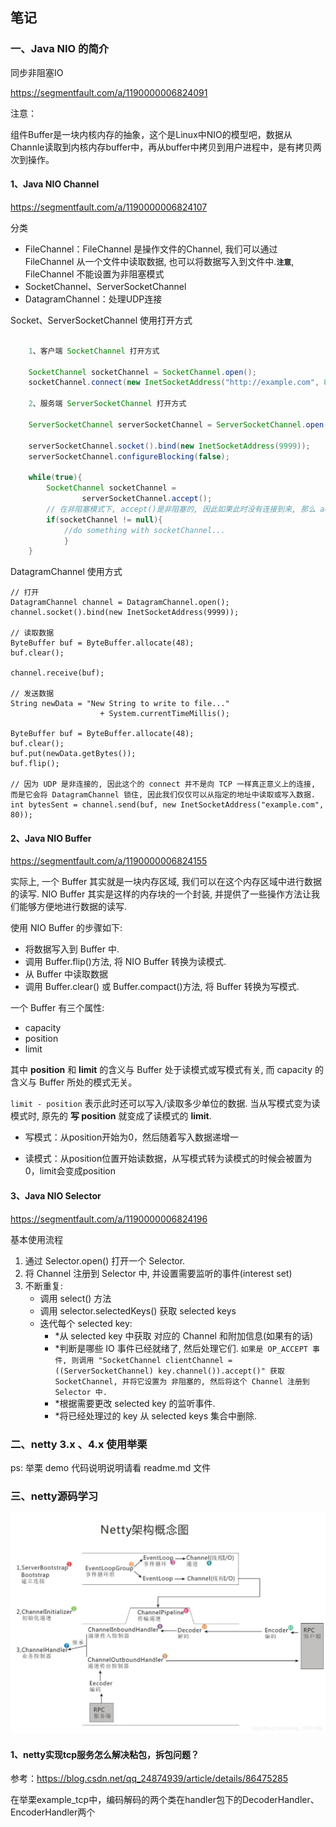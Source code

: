 ## 笔记

### 一、Java NIO 的简介



同步非阻塞IO

https://segmentfault.com/a/1190000006824091

注意：

组件Buffer是一块内核内存的抽象，这个是Linux中NIO的模型吧，数据从Channle读取到内核内存buffer中，再从buffer中拷贝到用户进程中，是有拷贝两次到操作。



#### 1、Java NIO Channel

https://segmentfault.com/a/1190000006824107



分类

- FileChannel：FileChannel 是操作文件的Channel, 我们可以通过 FileChannel 从一个文件中读取数据, 也可以将数据写入到文件中.**`注意`**, FileChannel 不能设置为非阻塞模式
- SocketChannel、ServerSocketChannel
- DatagramChannel：处理UDP连接



Socket、ServerSocketChannel 使用打开方式

```java

    1、客户端 SocketChannel 打开方式
        
    SocketChannel socketChannel = SocketChannel.open();
    socketChannel.connect(new InetSocketAddress("http://example.com", 80));
    
    2、服务端 ServerSocketChannel 打开方式
        
    ServerSocketChannel serverSocketChannel = ServerSocketChannel.open();
    
    serverSocketChannel.socket().bind(new InetSocketAddress(9999));
    serverSocketChannel.configureBlocking(false);
    
    while(true){
        SocketChannel socketChannel =
                serverSocketChannel.accept();
        // 在非阻塞模式下, accept()是非阻塞的, 因此如果此时没有连接到来, 那么 accept()方法会返回null:
        if(socketChannel != null){
            //do something with socketChannel...
            }
    }

```



DatagramChannel 使用方式

```
// 打开
DatagramChannel channel = DatagramChannel.open();
channel.socket().bind(new InetSocketAddress(9999));

// 读取数据
ByteBuffer buf = ByteBuffer.allocate(48);
buf.clear();

channel.receive(buf);

// 发送数据
String newData = "New String to write to file..."
                    + System.currentTimeMillis();
    
ByteBuffer buf = ByteBuffer.allocate(48);
buf.clear();
buf.put(newData.getBytes());
buf.flip();

// 因为 UDP 是非连接的, 因此这个的 connect 并不是向 TCP 一样真正意义上的连接, 而是它会将 DatagramChannel 锁住, 因此我们仅仅可以从指定的地址中读取或写入数据.
int bytesSent = channel.send(buf, new InetSocketAddress("example.com", 80));
```



#### 2、Java NIO Buffer



https://segmentfault.com/a/1190000006824155

实际上, 一个 Buffer 其实就是一块内存区域, 我们可以在这个内存区域中进行数据的读写. NIO Buffer 其实是这样的内存块的一个封装, 并提供了一些操作方法让我们能够方便地进行数据的读写.

使用 NIO Buffer 的步骤如下:

- 将数据写入到 Buffer 中.
- 调用 Buffer.flip()方法, 将 NIO Buffer 转换为读模式.
- 从 Buffer 中读取数据
- 调用 Buffer.clear() 或 Buffer.compact()方法, 将 Buffer 转换为写模式.



一个 Buffer 有三个属性:

- capacity
- position
- limit

其中 **position** 和 **limit** 的含义与 Buffer 处于读模式或写模式有关, 而 capacity 的含义与 Buffer 所处的模式无关。

`limit - position` 表示此时还可以写入/读取多少单位的数据.
当从写模式变为读模式时, 原先的 **写 position** 就变成了读模式的 **limit**.

- 写模式：从position开始为0，然后随着写入数据递增一

- 读模式：从position位置开始读数据，从写模式转为读模式的时候会被置为0，limit会变成position



#### 3、Java NIO Selector 



https://segmentfault.com/a/1190000006824196

基本使用流程

1. 通过 Selector.open() 打开一个 Selector.
2. 将 Channel 注册到 Selector 中, 并设置需要监听的事件(interest set)
3. 不断重复:
   - 调用 select() 方法
   - 调用 selector.selectedKeys() 获取 selected keys
   - 迭代每个 selected key:
     - *从 selected key 中获取 对应的 Channel 和附加信息(如果有的话)
     - *判断是哪些 IO 事件已经就绪了, 然后处理它们. `如果是 OP_ACCEPT 事件, 则调用 "SocketChannel clientChannel = ((ServerSocketChannel) key.channel()).accept()" 获取 SocketChannel, 并将它设置为 非阻塞的, 然后将这个 Channel 注册到 Selector 中.`
     - *根据需要更改 selected key 的监听事件.
     - *将已经处理过的 key 从 selected keys 集合中删除.



### 二、netty 3.x 、4.x 使用举栗

ps: 举栗 demo 代码说明说明请看 readme.md 文件


### 三、netty源码学习

![img](%E5%AD%A6%E4%B9%A0netty%E7%B3%BB%E5%88%97%E7%AC%94%E8%AE%B0.assets/13481385-7cd338a863d2737d)



#### 1、netty实现tcp服务怎么解决粘包，拆包问题？

参考：https://blog.csdn.net/qq_24874939/article/details/86475285

在举栗example_tcp中，编码解码的两个类在handler包下的DecoderHandler、EncoderHandler两个








